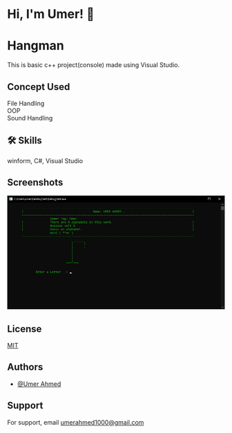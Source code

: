 # Hi, I'm Umer! 👋

# Hangman
This is basic c++ project(console) made using Visual Studio.

## Concept Used
  File Handling
  <br>
  OOP
  <br>
  Sound Handling

## 🛠 Skills
winform, C#, Visual Studio


## Screenshots

![App Screenshot](https://github.com/imumer12/Hangman/blob/main/Resources/Hangman.png)


## License

[MIT](https://choosealicense.com/licenses/mit/)


## Authors

- [@Umer Ahmed](https://www.github.com/imumer12)


## Support

For support, email umerahmed1000@gmail.com


